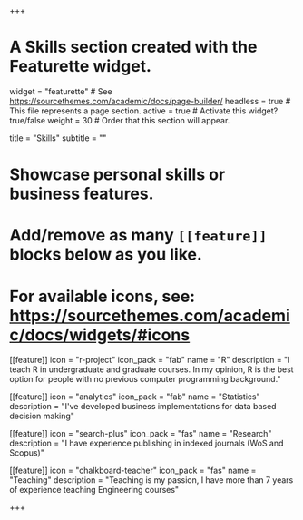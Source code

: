 +++
# A Skills section created with the Featurette widget.
widget = "featurette"  # See https://sourcethemes.com/academic/docs/page-builder/
headless = true  # This file represents a page section.
active = true  # Activate this widget? true/false
weight = 30  # Order that this section will appear.

title = "Skills"
subtitle = ""

# Showcase personal skills or business features.
# 
# Add/remove as many `[[feature]]` blocks below as you like.
# 
# For available icons, see: https://sourcethemes.com/academic/docs/widgets/#icons

[[feature]]
  icon = "r-project"
  icon_pack = "fab"
  name = "R"
  description = "I teach R in undergraduate and graduate courses. In my opinion, R is the best option for people with no previous computer programming background."
  
[[feature]]
  icon = "analytics"
  icon_pack = "fab"
  name = "Statistics"
  description = "I've developed business implementations for data based decision making"  
  
[[feature]]
  icon = "search-plus"
  icon_pack = "fas"
  name = "Research"
  description = "I have experience publishing in indexed journals (WoS and Scopus)"
  
[[feature]]
  icon = "chalkboard-teacher"
  icon_pack = "fas"
  name = "Teaching"
  description = "Teaching is my passion, I have more than 7 years of experience teaching Engineering courses"

+++
